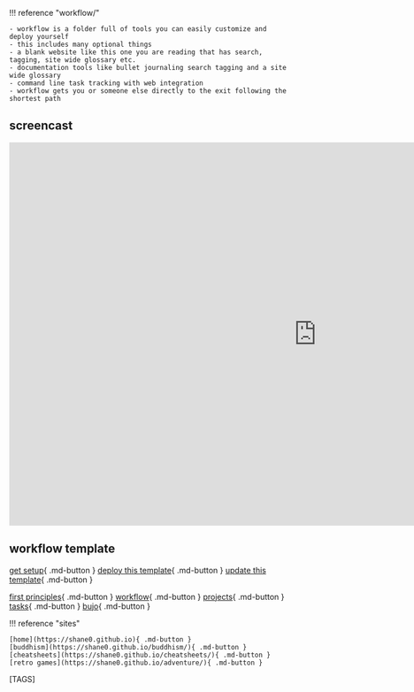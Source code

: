 
!!! reference "workflow/"

    - workflow is a folder full of tools you can easily customize and deploy yourself
    - this includes many optional things
    - a blank website like this one you are reading that has search, tagging, site wide glossary etc.
    - documentation tools like bullet journaling search tagging and a site wide glossary
    - command line task tracking with web integration 
    - workflow gets you or someone else directly to the exit following the shortest path

## screencast

<iframe width="1109" height="693" src="https://www.youtube.com/embed/dXGJCCor0xU" title="shanenull.com/workflow application template demo" frameborder="0" allow="accelerometer; autoplay; clipboard-write; encrypted-media; gyroscope; picture-in-picture; web-share" allowfullscreen></iframe>

## workflow template

[get setup](setup.md){ .md-button } [deploy this template](deploy.md){ .md-button } [update this template](update.md){ .md-button }

[first principles](first.md){ .md-button }
[workflow](workflow.md){ .md-button }
[projects](projects.md){ .md-button }
[tasks](todo.md){ .md-button }
[bujo](bujo/2023.md){ .md-button }

!!! reference "sites"

    [home](https://shane0.github.io){ .md-button }
    [buddhism](https://shane0.github.io/buddhism/){ .md-button }
    [cheatsheets](https://shane0.github.io/cheatsheets/){ .md-button }
    [retro games](https://shane0.github.io/adventure/){ .md-button }

[TAGS]
